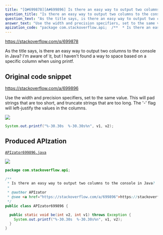 ```yaml
---
title: "[Q#699878][A#699896] Is there an easy way to output two columns to the console in Java?"
question_title: "Is there an easy way to output two columns to the console in Java?"
question_text: "As the title says, is there an easy way to output two columns to the console in Java? I'm aware of \\t, but I haven't found a way to space based on a specific column when using printf."
answer_text: "Use the width and precision specifiers, set to the same value. This will pad strings that are too short, and truncate strings that are too long. The '-' flag will left-justify the values in the columns."
apization_code: "package com.stackoverflow.api;  /**  * Is there an easy way to output two columns to the console in Java?  *  * @author APIzator  * @see <a href=\"https://stackoverflow.com/a/699896\">https://stackoverflow.com/a/699896</a>  */ public class APIzator699896 {    public static void be(int v2, int v1) throws Exception {     System.out.printf(\"%-30.30s  %-30.30s%n\", v1, v2);   } }"
---
```


https://stackoverflow.com/q/699878

As the title says, is there an easy way to output two columns to the console in Java?
I&#x27;m aware of \t, but I haven&#x27;t found a way to space based on a specific column when using printf.



## Original code snippet

https://stackoverflow.com/a/699896

Use the width and precision specifiers, set to the same value. This will pad strings that are too short, and truncate strings that are too long. The &#x27;-&#x27; flag will left-justify the values in the columns.

<div class="code-logo"><img src="/stackoverflow.png" /></div>

```java
System.out.printf("%-30.30s  %-30.30s%n", v1, v2);
```

## Produced APIzation

[`APIzator699896.java`](https://github.com/pasqualesalza/apization-temp-data/raw/master/search/APIzator699896.java)

<div class="code-logo"><img src="/apizator.png" /></div>

```java
package com.stackoverflow.api;

/**
 * Is there an easy way to output two columns to the console in Java?
 *
 * @author APIzator
 * @see <a href="https://stackoverflow.com/a/699896">https://stackoverflow.com/a/699896</a>
 */
public class APIzator699896 {

  public static void be(int v2, int v1) throws Exception {
    System.out.printf("%-30.30s  %-30.30s%n", v1, v2);
  }
}

```